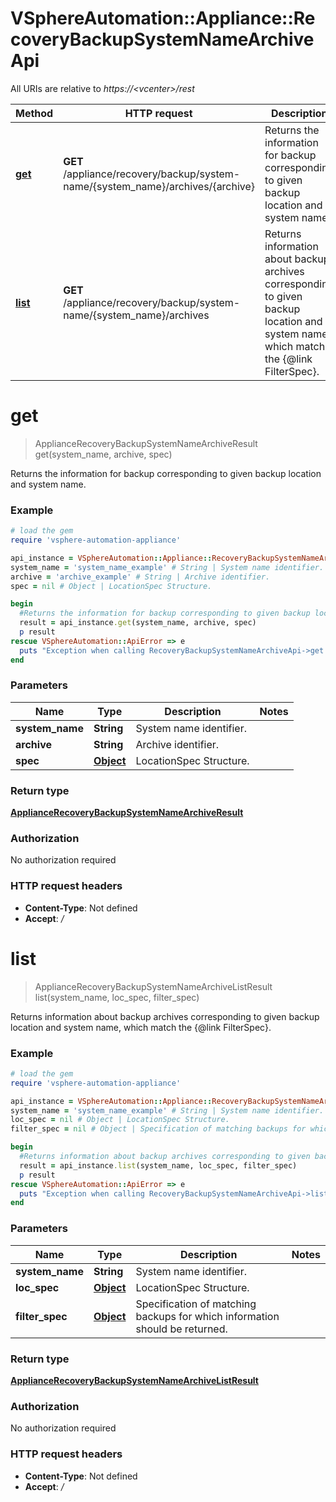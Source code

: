 # VSphereAutomation::Appliance::RecoveryBackupSystemNameArchiveApi

All URIs are relative to *https://&lt;vcenter&gt;/rest*

Method | HTTP request | Description
------------- | ------------- | -------------
[**get**](RecoveryBackupSystemNameArchiveApi.md#get) | **GET** /appliance/recovery/backup/system-name/{system_name}/archives/{archive} | Returns the information for backup corresponding to given backup location and system name.
[**list**](RecoveryBackupSystemNameArchiveApi.md#list) | **GET** /appliance/recovery/backup/system-name/{system_name}/archives | Returns information about backup archives corresponding to given backup location and system name, which match the {@link FilterSpec}.


# **get**
> ApplianceRecoveryBackupSystemNameArchiveResult get(system_name, archive, spec)

Returns the information for backup corresponding to given backup location and system name.

### Example
```ruby
# load the gem
require 'vsphere-automation-appliance'

api_instance = VSphereAutomation::Appliance::RecoveryBackupSystemNameArchiveApi.new
system_name = 'system_name_example' # String | System name identifier.
archive = 'archive_example' # String | Archive identifier.
spec = nil # Object | LocationSpec Structure.

begin
  #Returns the information for backup corresponding to given backup location and system name.
  result = api_instance.get(system_name, archive, spec)
  p result
rescue VSphereAutomation::ApiError => e
  puts "Exception when calling RecoveryBackupSystemNameArchiveApi->get: #{e}"
end
```

### Parameters

Name | Type | Description  | Notes
------------- | ------------- | ------------- | -------------
 **system_name** | **String**| System name identifier. | 
 **archive** | **String**| Archive identifier. | 
 **spec** | [**Object**](.md)| LocationSpec Structure. | 

### Return type

[**ApplianceRecoveryBackupSystemNameArchiveResult**](ApplianceRecoveryBackupSystemNameArchiveResult.md)

### Authorization

No authorization required

### HTTP request headers

 - **Content-Type**: Not defined
 - **Accept**: */*



# **list**
> ApplianceRecoveryBackupSystemNameArchiveListResult list(system_name, loc_spec, filter_spec)

Returns information about backup archives corresponding to given backup location and system name, which match the {@link FilterSpec}.

### Example
```ruby
# load the gem
require 'vsphere-automation-appliance'

api_instance = VSphereAutomation::Appliance::RecoveryBackupSystemNameArchiveApi.new
system_name = 'system_name_example' # String | System name identifier.
loc_spec = nil # Object | LocationSpec Structure.
filter_spec = nil # Object | Specification of matching backups for which information should be returned.

begin
  #Returns information about backup archives corresponding to given backup location and system name, which match the {@link FilterSpec}.
  result = api_instance.list(system_name, loc_spec, filter_spec)
  p result
rescue VSphereAutomation::ApiError => e
  puts "Exception when calling RecoveryBackupSystemNameArchiveApi->list: #{e}"
end
```

### Parameters

Name | Type | Description  | Notes
------------- | ------------- | ------------- | -------------
 **system_name** | **String**| System name identifier. | 
 **loc_spec** | [**Object**](.md)| LocationSpec Structure. | 
 **filter_spec** | [**Object**](.md)| Specification of matching backups for which information should be returned. | 

### Return type

[**ApplianceRecoveryBackupSystemNameArchiveListResult**](ApplianceRecoveryBackupSystemNameArchiveListResult.md)

### Authorization

No authorization required

### HTTP request headers

 - **Content-Type**: Not defined
 - **Accept**: */*



